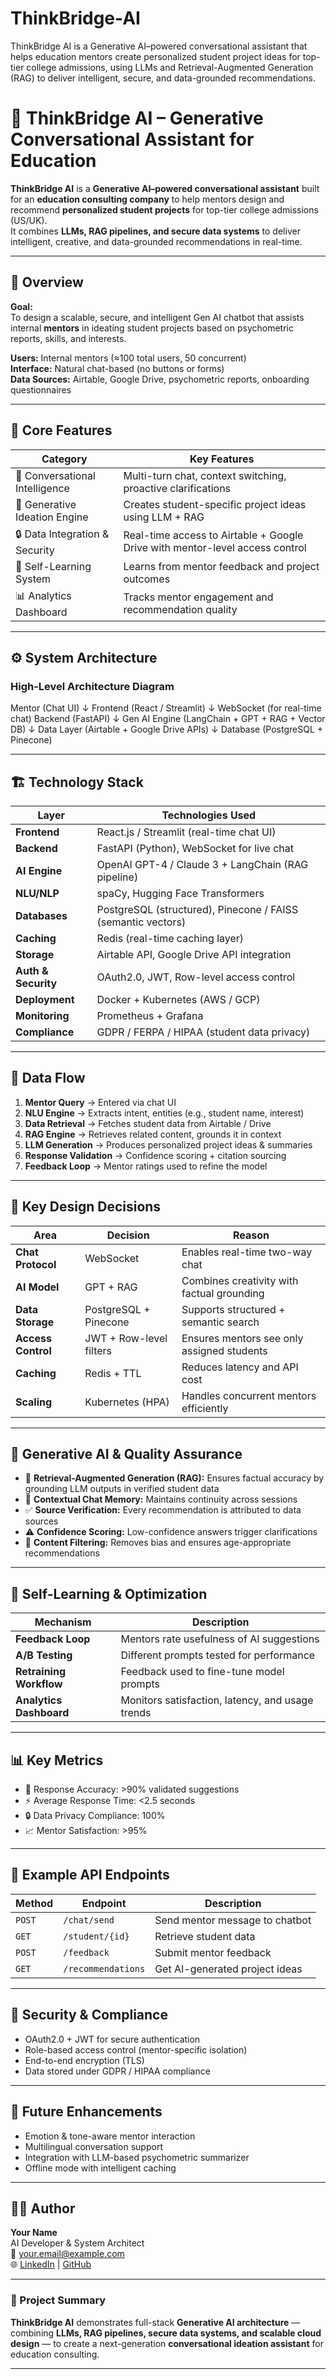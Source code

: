 # ThinkBridge-AI
ThinkBridge AI is a Generative AI–powered conversational assistant that helps education mentors create personalized student project ideas for top-tier college admissions, using LLMs and Retrieval-Augmented Generation (RAG) to deliver intelligent, secure, and data-grounded recommendations.

# 🧠 ThinkBridge AI – Generative Conversational Assistant for Education

**ThinkBridge AI** is a **Generative AI–powered conversational assistant** built for an **education consulting company** to help mentors design and recommend **personalized student projects** for top-tier college admissions (US/UK).  
It combines **LLMs, RAG pipelines, and secure data systems** to deliver intelligent, creative, and data-grounded recommendations in real-time.

---

## 🧠 Overview

**Goal:**  
To design a scalable, secure, and intelligent Gen AI chatbot that assists internal **mentors** in ideating student projects based on psychometric reports, skills, and interests.

**Users:** Internal mentors (≈100 total users, 50 concurrent)  
**Interface:** Natural chat-based (no buttons or forms)  
**Data Sources:** Airtable, Google Drive, psychometric reports, onboarding questionnaires  

---

## 🧩 Core Features

| Category | Key Features |
|-----------|---------------|
| 💬 Conversational Intelligence | Multi-turn chat, context switching, proactive clarifications |
| 🎯 Generative Ideation Engine | Creates student-specific project ideas using LLM + RAG |
| 🔒 Data Integration & Security | Real-time access to Airtable + Google Drive with mentor-level access control |
| 🧠 Self-Learning System | Learns from mentor feedback and project outcomes |
| 📊 Analytics Dashboard | Tracks mentor engagement and recommendation quality |

---

## ⚙️ System Architecture

### **High-Level Architecture Diagram**


Mentor (Chat UI)
↓
Frontend (React / Streamlit)
↓ WebSocket (for real-time chat)
Backend (FastAPI)
↓
Gen AI Engine (LangChain + GPT + RAG + Vector DB)
↓
Data Layer (Airtable + Google Drive APIs)
↓
Database (PostgreSQL + Pinecone)



---

## 🏗️ Technology Stack

| Layer | Technologies Used |
|--------|-------------------|
| **Frontend** | React.js / Streamlit (real-time chat UI) |
| **Backend** | FastAPI (Python), WebSocket for live chat |
| **AI Engine** | OpenAI GPT-4 / Claude 3 + LangChain (RAG pipeline) |
| **NLU/NLP** | spaCy, Hugging Face Transformers |
| **Databases** | PostgreSQL (structured), Pinecone / FAISS (semantic vectors) |
| **Caching** | Redis (real-time caching layer) |
| **Storage** | Airtable API, Google Drive API integration |
| **Auth & Security** | OAuth2.0, JWT, Row-level access control |
| **Deployment** | Docker + Kubernetes (AWS / GCP) |
| **Monitoring** | Prometheus + Grafana |
| **Compliance** | GDPR / FERPA / HIPAA (student data privacy) |

---

## 🔄 Data Flow

1. **Mentor Query** → Entered via chat UI  
2. **NLU Engine** → Extracts intent, entities (e.g., student name, interest)  
3. **Data Retrieval** → Fetches student data from Airtable / Drive  
4. **RAG Engine** → Retrieves related content, grounds it in context  
5. **LLM Generation** → Produces personalized project ideas & summaries  
6. **Response Validation** → Confidence scoring + citation sourcing  
7. **Feedback Loop** → Mentor ratings used to refine the model  

---

## 🧩 Key Design Decisions

| Area | Decision | Reason |
|------|-----------|--------|
| **Chat Protocol** | WebSocket | Enables real-time two-way chat |
| **AI Model** | GPT + RAG | Combines creativity with factual grounding |
| **Data Storage** | PostgreSQL + Pinecone | Supports structured + semantic search |
| **Access Control** | JWT + Row-level filters | Ensures mentors see only assigned students |
| **Caching** | Redis + TTL | Reduces latency and API cost |
| **Scaling** | Kubernetes (HPA) | Handles concurrent mentors efficiently |

---

## 🧠 Generative AI & Quality Assurance

- 🧩 **Retrieval-Augmented Generation (RAG):** Ensures factual accuracy by grounding LLM outputs in verified student data  
- 💬 **Contextual Chat Memory:** Maintains continuity across sessions  
- ✅ **Source Verification:** Every recommendation is attributed to data sources  
- ⚠️ **Confidence Scoring:** Low-confidence answers trigger clarifications  
- 🧹 **Content Filtering:** Removes bias and ensures age-appropriate recommendations  

---

## 🧮 Self-Learning & Optimization

| Mechanism | Description |
|------------|-------------|
| **Feedback Loop** | Mentors rate usefulness of AI suggestions |
| **A/B Testing** | Different prompts tested for performance |
| **Retraining Workflow** | Feedback used to fine-tune model prompts |
| **Analytics Dashboard** | Monitors satisfaction, latency, and usage trends |

---

## 📊 Key Metrics

- 🧭 Response Accuracy: >90% validated suggestions  
- ⚡ Average Response Time: <2.5 seconds  
- 🔒 Data Privacy Compliance: 100%  
- 📈 Mentor Satisfaction: >95%  

---

## 🧱 Example API Endpoints

| Method | Endpoint | Description |
|---------|-----------|-------------|
| `POST` | `/chat/send` | Send mentor message to chatbot |
| `GET` | `/student/{id}` | Retrieve student data |
| `POST` | `/feedback` | Submit mentor feedback |
| `GET` | `/recommendations` | Get AI-generated project ideas |

---

## 🔐 Security & Compliance

- OAuth2.0 + JWT for secure authentication  
- Role-based access control (mentor-specific isolation)  
- End-to-end encryption (TLS)  
- Data stored under GDPR / HIPAA compliance  

---

## 🚀 Future Enhancements

- Emotion & tone-aware mentor interaction  
- Multilingual conversation support  
- Integration with LLM-based psychometric summarizer  
- Offline mode with intelligent caching  

---

## 👨‍💻 Author

**Your Name**  
AI Developer & System Architect  
📧 your.email@example.com  
🌐 [LinkedIn](#) | [GitHub](#)

---

### 🏁 Project Summary
**ThinkBridge AI** demonstrates full-stack **Generative AI architecture** — combining **LLMs, RAG pipelines, secure data systems, and scalable cloud design** — to create a next-generation **conversational ideation assistant** for education consulting.

---
